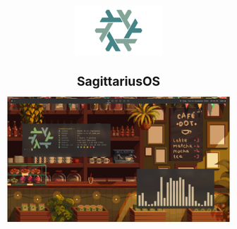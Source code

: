 <p align="center"><img src="./assets/readme/Nix.png" width="200px"></p>

<h1 align="center">SagittariusOS</h1>

<img src="./assets/readme/Rice.png">
